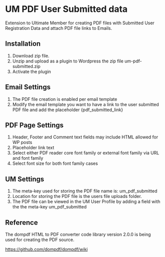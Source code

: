 # UM PDF User Submitted data
Extension to Ultimate Member for creating PDF files with Submitted User Registration Data and attach PDF file links to Emails.

## Installation

1. Download zip file. 
2. Unzip and upload as a plugin to Wordpress the zip file um-pdf-submitted.zip
3. Activate the plugin

## Email Settings

1. The PDF file creation is enabled per email template
2. Modify the email template you want to have a link to the user submitted PDF file and add the placeholder {pdf_submitted_link}

## PDF Page Settings

1. Header, Footer and Comment text fields may include HTML allowed for WP posts
2. Placeholder link text
3. Select either PDF reader core font family or external font family via URL and font family
4. Select font size for both font family cases

## UM Settings

1. The meta-key used for storing the PDF file name is: um_pdf_submitted
2. Location for storing the PDF file is the users file uploads folder.
3. The PDF file can be viewed in the UM User Profile by adding a field with the the meta-key um_pdf_submitted

## Reference

The dompdf HTML to PDF converter code library version 2.0.0 is being used for creating the PDF source.

https://github.com/dompdf/dompdf/wiki
